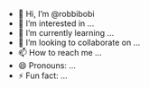 - 👋 Hi, I’m @robbibobi
- 👀 I’m interested in ...
- 🌱 I’m currently learning ...
- 💞️ I’m looking to collaborate on ...
- 📫 How to reach me ...
- 😄 Pronouns: ...
- ⚡ Fun fact: ...

<!---
robbibobi/robbibobi is a ✨ special ✨ repository because its `README.md` (this file) appears on your GitHub profile.
You can click the Preview link to take a look at your changes.
--->
